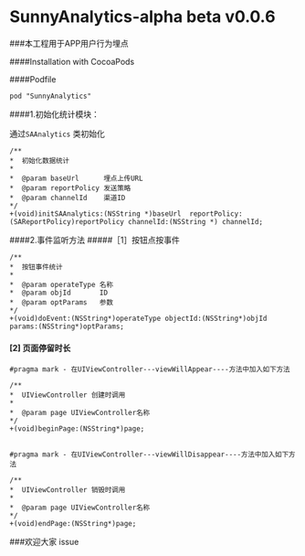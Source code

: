 # SunnyAnalytics-alpha beta v0.0.6

###本工程用于APP用户行为埋点

####Installation with CocoaPods

####Podfile

	pod "SunnyAnalytics"


####1.初始化统计模块：

通过`SAAnalytics`
类初始化

	/**
 	*  初始化数据统计
 	*
 	*  @param baseUrl      埋点上传URL
 	*  @param reportPolicy 发送策略
 	*  @param channelId    渠道ID
 	*/
	+(void)initSAAnalytics:(NSString *)baseUrl  reportPolicy:(SAReportPolicy)reportPolicy channelId:(NSString *) channelId;


####2.事件监听方法
#####［1］按钮点按事件

	/**
 	*  按钮事件统计
 	*
 	*  @param operateType 名称
 	*  @param objId       ID
 	*  @param optParams   参数
 	*/
	+(void)doEvent:(NSString*)operateType objectId:(NSString*)objId params:(NSString*)optParams;


#### [2] 页面停留时长

	#pragma mark - 在UIViewController---viewWillAppear----方法中加入如下方法

	/**
 	*  UIViewController 创建时调用
 	*
 	*  @param page UIViewController名称
 	*/
	+(void)beginPage:(NSString*)page;


	#pragma mark - 在UIViewController---viewWillDisappear----方法中加入如下方法

	/**
 	*  UIViewController 销毁时调用
 	*
 	*  @param page UIViewController名称
 	*/
	+(void)endPage:(NSString*)page;


###欢迎大家 issue


